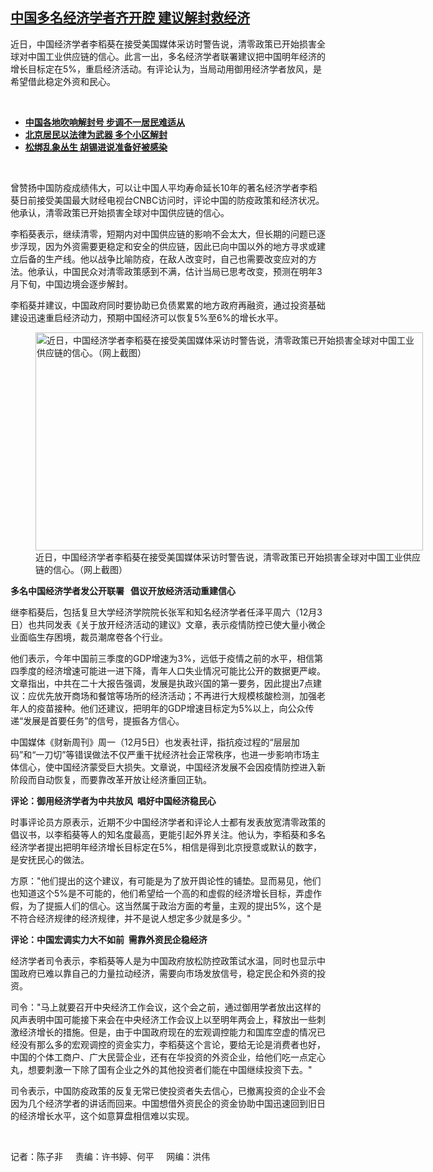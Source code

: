 <!--1670267595000-->
[中国多名经济学者齐开腔    建议解封救经济](https://www.rfa.org/mandarin/yataibaodao/jingmao/ec-12052022140113.html)
------

<p><span style="font-weight: 400;">近日，中国经济学者李稻葵在接受美国媒体采访时警告说，清零政策已开始损害全球对中国工业供应链的信心。此言一出，多名经济学者联署建议把中国明年经济的增长目标定在5%，重启经济活动。有评论认为，当局动用御用经济学者放风，是希望借此稳定外资和民心。</span></p><p><span class="result-title"> </span></p><ul><li><a href="https://www.rfa.org/mandarin/yataibaodao/huanjing/gt2-12012022041557.html"><strong>中国各地吹响解封号 步调不一居民难适从</strong></a></li><li><strong><a href="https://www.rfa.org/mandarin/Xinwen/8-11282022152719.html">北京居民以法律为武器 多个小区解封</a></strong></li><li><strong><a href="https://www.rfa.org/mandarin/Xinwen/7-12022022133849.html">松绑乱象丛生 胡锡进说准备好被感染</a></strong></li></ul><p><span class="result-title"> </span></p><p><span style="font-weight: 400;">曾赞扬中国防疫成绩伟大，可以让中国人平均寿命延长10年的著名经济学者李稻葵日前接受美国最大财经电视台CNBC访问时，评论中国的防疫政策和经济状况。他承认，清零政策已开始损害全球对中国供应链的信心。</span></p><p><span style="font-weight: 400;">李稻葵表示，继续清零，短期内对中国供应链的影响不会太大，但长期的问题已逐步浮现，因为外资需要更稳定和安全的供应链，因此已向中国以外的地方寻求或建立后备的生产线。他以战争比喻防疫，在敌人改变时，自己也需要改变应对的方法。他承认，中国民众对清零政策感到不满，估计当局已思考改变，预测在明年3月下旬，中国边境会逐步解封。</span></p><p><span style="font-weight: 400;">李稻葵并建议，中国政府同时要协助已负债累累的地方政府再融资，通过投资基础建设迅速重启经济动力，预期中国经济可以恢复5%至6%的增长水平。</span></p><p><span style="font-weight: 400;"><figure class="image-richtext image-inline captioned" style="width:620px;"><img alt="近日，中国经济学者李稻葵在接受美国媒体采访时警告说，清零政策已开始损害全球对中国工业供应链的信心。（网上截图）" height="349" src="https://www.rfa.org/mandarin/yataibaodao/jingmao/ec-12052022140113.html/ec5.jpg/@@images/d3123aef-855d-48c2-b6db-b82d348251b9.png" title="ec5.jpg" width="620"/><figcaption class="image-caption">近日，中国经济学者李稻葵在接受美国媒体采访时警告说，清零政策已开始损害全球对中国工业供应链的信心。（网上截图）</figcaption><small></small></figure></span></p><p><b>多名中国经济学者发公开联署   倡议开放经济活动重建信心</b></p><p><span style="font-weight: 400;">继李稻葵后，包括复旦大学经济学院院长张军和知名经济学者任泽平周六（12月3日）也共同发表《关于放开经济活动的建议》文章，表示疫情防控已使大量小微企业面临生存困境，裁员潮席卷各个行业。</span></p><p><span style="font-weight: 400;">他们表示，今年中国前三季度的GDP增速为3%，远低于疫情之前的水平，相信第四季度的经济增速可能进一进下降，青年人口失业情况可能比公开的数据更严峻。文章指出，中共在二十大报告强调，发展是执政兴国的第一要务，因此提出7点建议：应优先放开商场和餐馆等场所的经济活动；不再进行大规模核酸检测，加强老年人的疫苗接种。他们还建议，把明年的GDP增速目标定为5%以上，向公众传递“发展是首要任务”的信号，提振各方信心。</span></p><p><span style="font-weight: 400;">中国媒体《财新周刊》周一（12月5日）也发表社评，指抗疫过程的“层层加码”和“一刀切”等错误做法不仅严重干扰经济社会正常秩序，也进一步影响市场主体信心，使中国经济蒙受巨大损失。文章说，中国经济发展不会因疫情防控进入新阶段而自动恢复，而要靠改革开放让经济重回正轨。</span></p><p><b>评论：御用经济学者为中共放风  唱好中国经济稳民心</b></p><p><span style="font-weight: 400;">时事评论员方原表示，近期不少中国经济学者和评论人士都有发表放宽清零政策的倡议书，以李稻葵等人的知名度最高，更能引起外界关注。他认为，李稻葵和多名经济学者提出把明年经济增长目标定在5%，相信是得到北京授意或默认的数字，是安抚民心的做法。</span></p><p><span style="font-weight: 400;">方原："他们提出的这个建议，有可能是为了放开舆论性的铺垫。显而易见，他们也知道这个5%是不可能的，他们希望给一个高的和虚假的经济增长目标，弄虚作假，为了提振人们的信心。这当然属于政治方面的考量，主观的提出5%，这个是不符合经济规律的经济规律，并不是说人想定多少就是多少。"</span></p><p><b>评论：中国宏调实力大不如前  需靠外资民企稳经济</b></p><p><span style="font-weight: 400;">经济学者司令表示，李稻葵等人是为中国政府放松防控政策试水温，同时也显示中国政府已难以靠自己的力量拉动经济，需要向市场发放信号，稳定民企和外资的投资。</span></p><p><span style="font-weight: 400;">司令："马上就要召开中央经济工作会议，这个会之前，通过御用学者放出这样的风声表明中国可能接下来会在中央经济工作会议上以至明年两会上，释放出一些刺激经济增长的措施。但是，由于中国政府现在的宏观调控能力和国库空虚的情况已经没有那么多的宏观调控的资金实力，李稻葵这个言论，要给无论是消费者也好，中国的个体工商户、广大民营企业，还有在华投资的外资企业，给他们吃一点定心丸，想要刺激一下除了国有企业之外的其他投资者们能在中国继续投资下去。"</span></p><p><span style="font-weight: 400;">司令表示，中国防疫政策的反复无常已使投资者失去信心，已撤离投资的企业不会因为几个经济学者的讲话而回来。中国想借外资民企的资金协助中国迅速回到旧日的经济增长水平，这个如意算盘相信难以实现。</span></p><p><span style="font-weight: 400;"> </span></p><p><span style="font-weight: 400;">记者：陈子非     责编：许书婷、何平     网编：洪伟<br/></span></p>
